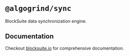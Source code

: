 # `@algogrind/sync`

BlockSuite data synchronization engine.

## Documentation

Checkout [blocksuite.io](https://blocksuite.io/) for comprehensive documentation.
